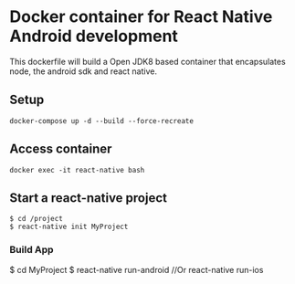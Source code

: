 # Docker container for React Native Android development

This dockerfile will build a Open JDK8 based container that encapsulates node, the android sdk and react native.

## Setup
	docker-compose up -d --build --force-recreate

## Access container
	docker exec -it react-native bash

## Start a react-native project
	$ cd /project
	$ react-native init MyProject

### Build App
$ cd MyProject
$ react-native run-android //Or react-native run-ios

